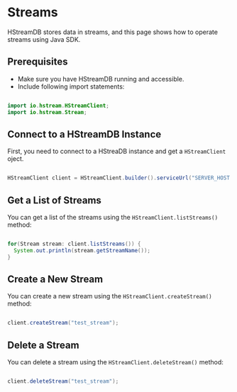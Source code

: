 # Streams

HStreamDB stores data in streams, and this page shows how to operate streams
using Java SDK.

## Prerequisites

- Make sure you have HStreamDB running and accessible.
- Include following import statements:

```java

import io.hstream.HStreamClient;
import io.hstream.Stream;

```

## Connect to a HStreamDB Instance

First, you need to connect to a HStreaDB instance and get a `HStreamClient`
oject.

```java

HStreamClient client = HStreamClient.builder().serviceUrl("SERVER_HOST:SERVER_PORT).build();

```

## Get a List of Streams

You can get a list of the streams using the `HStreamClient.listStreams()`
method:

```java

for(Stream stream: client.listStreams()) {
  System.out.println(stream.getStreamName());
}

```

## Create a New Stream

You can create a new stream using the `HStreamClient.createStream()` method:

```java

client.createStream("test_stream");

```

## Delete a Stream

You can delete a stream using the `HStreamClient.deleteStream()` method:

```java

client.deleteStream("test_stream");

```
